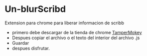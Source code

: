 # Un-blurScribd
Extension para chrome para liberar informacion de scribb

- primero debe descargar de la tienda de chrome [TamperMokey](https://chrome.google.com/webstore/detail/tampermonkey/dhdgffkkebhmkfjojejmpbldmpobfkfo?hl=en-US)
- Despues copiar el archivo o el texto del interior del archivo .js
- Guardar
- despues disfrutar.

